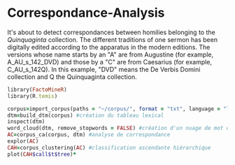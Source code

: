 # Correspondance-Analysis

It's about to detect correspondances between homilies belonging to the _Quinquaginta_ collection. The different traditions of one sermon has been digitally edited according to the apparatus in the modern editions. The versions whose name starts by an "A" are from Augustine (for example, A_AU_s_142_DVD) and those by a "C" are from Caesarius (for example, C_AU_s_142Q). In this example, "DVD" means the De Verbis Domini collection and Q the Quinquaginta collection.

```ruby
library(FactoMineR)
library(R.temis)

corpus=import_corpus(paths = "~/corpus/", format = "txt", language = "lat")
dtm=build_dtm(corpus) #création du tableau lexical
inspect(dtm)
word_cloud(dtm, remove_stopwords = FALSE) #création d'un nuage de mot du corpus
AC=corpus_ca(corpus, dtm) #analyse de correspondance
explor(AC)
CAH=corpus_clustering(AC) #classification ascendante hiérarchique
plot(CAH$call$t$tree)*
```
